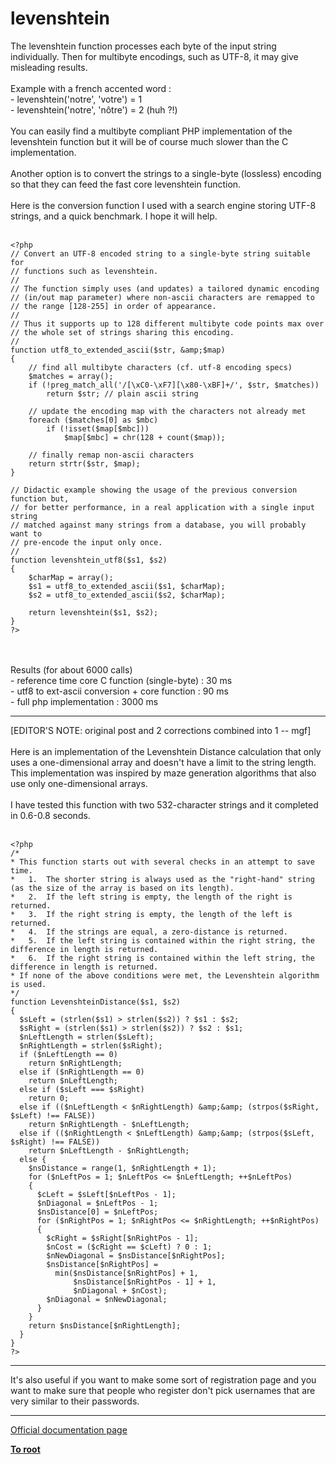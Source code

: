 # levenshtein



The levenshtein function processes each byte of the input string individually. Then for multibyte encodings, such as UTF-8, it may give misleading results.<br><br>Example with a french accented word :<br>- levenshtein(&apos;notre&apos;, &apos;votre&apos;) = 1<br>- levenshtein(&apos;notre&apos;, &apos;n&#xF4;tre&apos;) = 2 (huh ?!)<br><br>You can easily find a multibyte compliant PHP implementation of the levenshtein function but it will be of course much slower than the C implementation.<br><br>Another option is to convert the strings to a single-byte (lossless) encoding so that they can feed the fast core levenshtein function.<br><br>Here is the conversion function I used with a search engine storing UTF-8 strings, and a quick benchmark. I hope it will help.<br><br>

```
<?php
// Convert an UTF-8 encoded string to a single-byte string suitable for
// functions such as levenshtein.
// 
// The function simply uses (and updates) a tailored dynamic encoding
// (in/out map parameter) where non-ascii characters are remapped to
// the range [128-255] in order of appearance.
//
// Thus it supports up to 128 different multibyte code points max over
// the whole set of strings sharing this encoding.
//
function utf8_to_extended_ascii($str, &amp;$map)
{
    // find all multibyte characters (cf. utf-8 encoding specs)
    $matches = array();
    if (!preg_match_all('/[\xC0-\xF7][\x80-\xBF]+/', $str, $matches))
        return $str; // plain ascii string
    
    // update the encoding map with the characters not already met
    foreach ($matches[0] as $mbc)
        if (!isset($map[$mbc]))
            $map[$mbc] = chr(128 + count($map));
    
    // finally remap non-ascii characters
    return strtr($str, $map);
}

// Didactic example showing the usage of the previous conversion function but,
// for better performance, in a real application with a single input string
// matched against many strings from a database, you will probably want to
// pre-encode the input only once.
//
function levenshtein_utf8($s1, $s2)
{
    $charMap = array();
    $s1 = utf8_to_extended_ascii($s1, $charMap);
    $s2 = utf8_to_extended_ascii($s2, $charMap);
    
    return levenshtein($s1, $s2);
}
?>
```
<br><br>Results (for about 6000 calls)<br>- reference time core C function (single-byte) : 30 ms<br>- utf8 to ext-ascii conversion + core function : 90 ms<br>- full php implementation : 3000 ms  

---

[EDITOR&apos;S NOTE: original post and 2 corrections combined into 1 -- mgf]<br><br>Here is an implementation of the Levenshtein Distance calculation that only uses a one-dimensional array and doesn&apos;t have a limit to the string length. This implementation was inspired by maze generation algorithms that also use only one-dimensional arrays.<br><br>I have tested this function with two 532-character strings and it completed in 0.6-0.8 seconds. <br><br>

```
<?php
/*
* This function starts out with several checks in an attempt to save time.
*   1.  The shorter string is always used as the "right-hand" string (as the size of the array is based on its length).  
*   2.  If the left string is empty, the length of the right is returned.
*   3.  If the right string is empty, the length of the left is returned.
*   4.  If the strings are equal, a zero-distance is returned.
*   5.  If the left string is contained within the right string, the difference in length is returned.
*   6.  If the right string is contained within the left string, the difference in length is returned.
* If none of the above conditions were met, the Levenshtein algorithm is used.
*/
function LevenshteinDistance($s1, $s2)
{
  $sLeft = (strlen($s1) > strlen($s2)) ? $s1 : $s2;
  $sRight = (strlen($s1) > strlen($s2)) ? $s2 : $s1;
  $nLeftLength = strlen($sLeft);
  $nRightLength = strlen($sRight);
  if ($nLeftLength == 0)
    return $nRightLength;
  else if ($nRightLength == 0)
    return $nLeftLength;
  else if ($sLeft === $sRight)
    return 0;
  else if (($nLeftLength < $nRightLength) &amp;&amp; (strpos($sRight, $sLeft) !== FALSE))
    return $nRightLength - $nLeftLength;
  else if (($nRightLength < $nLeftLength) &amp;&amp; (strpos($sLeft, $sRight) !== FALSE))
    return $nLeftLength - $nRightLength;
  else {
    $nsDistance = range(1, $nRightLength + 1);
    for ($nLeftPos = 1; $nLeftPos <= $nLeftLength; ++$nLeftPos)
    {
      $cLeft = $sLeft[$nLeftPos - 1];
      $nDiagonal = $nLeftPos - 1;
      $nsDistance[0] = $nLeftPos;
      for ($nRightPos = 1; $nRightPos <= $nRightLength; ++$nRightPos)
      {
        $cRight = $sRight[$nRightPos - 1];
        $nCost = ($cRight == $cLeft) ? 0 : 1;
        $nNewDiagonal = $nsDistance[$nRightPos];
        $nsDistance[$nRightPos] = 
          min($nsDistance[$nRightPos] + 1, 
              $nsDistance[$nRightPos - 1] + 1, 
              $nDiagonal + $nCost);
        $nDiagonal = $nNewDiagonal;
      }
    }
    return $nsDistance[$nRightLength];
  }
}
?>
```
  

---

It&apos;s also useful if you want to make some sort of registration page and you want to make sure that people who register don&apos;t pick usernames that are very similar to their passwords.  

---

[Official documentation page](https://www.php.net/manual/en/function.levenshtein.php)

**[To root](/README.md)**